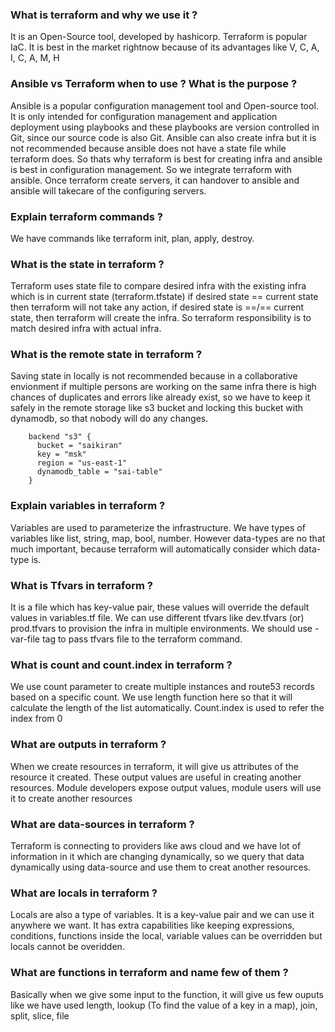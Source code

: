 ### What is terraform and why we use it ?
It is an Open-Source tool, developed by hashicorp. Terraform is popular IaC. It is best in the market rightnow because of its advantages like V, C, A, I, C, A, M, H

### Ansible vs Terraform when to use ? What is the purpose ?
Ansible is a popular configuration management tool and Open-source tool. It is only intended for configuration management and application deployment using playbooks and these playbooks are version controlled in Git, since our source code is also Git. Ansible can also create infra but it is not recommended because ansible does not have a state file while terraform does. So thats why terraform is best for creating infra and ansible is best in configuration management. So we integrate terraform with ansible. Once terraform create servers, it can handover to ansible and ansible will takecare of the configuring servers.

### Explain terraform commands ?
We have commands like terraform init, plan, apply, destroy.

### What is the state in terraform ?
Terraform uses state file to compare desired infra with the existing infra which is in current state (terraform.tfstate) if desired state == current state then terraform will not take any action, if desired state is ==/== current state, then terraform will create the infra. So terraform responsibility is to match desired infra with actual infra.

### What is the remote state in terraform ?
Saving state in locally is not recommended because in a collaborative envionment if multiple persons are working on the same infra there is high chances of duplicates and errors like already exist, so we have to keep it safely in the remote storage like s3 bucket and locking this bucket with dynamodb, so that nobody will do any changes.

        backend "s3" {
          bucket = "saikiran"
          key = "msk"
          region = "us-east-1"
          dynamodb_table = "sai-table"
        }

### Explain variables in terraform ?
Variables are used to parameterize the infrastructure. We have types of variables like list, string, map, bool, number. However data-types are no that much important, because terraform will automatically consider which data-type is.

### What is Tfvars in terraform ?
It is a file which has key-value pair, these values will override the default values in variables.tf file. We can use different tfvars like dev.tfvars (or) prod.tfvars to provision the infra in multiple environments. We should use -var-file tag to pass tfvars file to the terraform command.

### What is count and count.index in terraform ?
We use count parameter to create multiple instances and route53 records based on a specific count. We use length function here so that it will calculate the length of the list automatically. Count.index is used to refer the index from 0

### What are outputs in terraform ?
When we create resources in terraform, it will give us attributes of the resource it created. These output values are useful in creating another resources. Module developers expose output values, module users will use it to create another resources

### What are data-sources in terraform ?
Terraform is connecting to providers like aws cloud and we have lot of information in it which are changing dynamically, so we query that data dynamically using data-source and use them to creat another resources.

### What are locals in terraform ?
Locals are also a type of variables. It is a key-value pair and we can use it anywhere we want. It has extra capabilities like keeping expressions, conditions, functions inside the local, variable values can be overridden but locals cannot be overidden.

### What are functions in terraform and name few of them ?
Basically when we give some input to the function, it will give us few ouputs like we have used length, lookup (To find the value of a key in a map), join, split, slice, file
